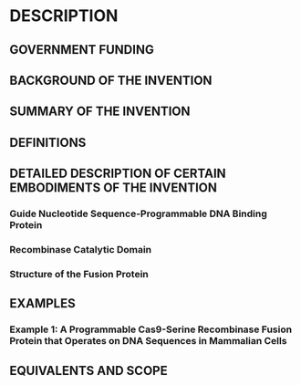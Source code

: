 # DESCRIPTION

## GOVERNMENT FUNDING

## BACKGROUND OF THE INVENTION

## SUMMARY OF THE INVENTION

## DEFINITIONS

## DETAILED DESCRIPTION OF CERTAIN EMBODIMENTS OF THE INVENTION

### Guide Nucleotide Sequence-Programmable DNA Binding Protein

### Recombinase Catalytic Domain

### Structure of the Fusion Protein

## EXAMPLES

### Example 1: A Programmable Cas9-Serine Recombinase Fusion Protein that Operates on DNA Sequences in Mammalian Cells

## EQUIVALENTS AND SCOPE

